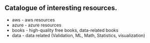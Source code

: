 ## Catalogue of interesting resources.

- aws - aws resources
- azure - azure resources
- books - high-quality free books, data-related books
- data - data related (Validation, ML, Math, Statistics, visualization)